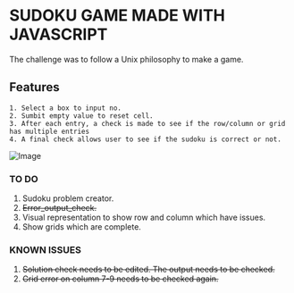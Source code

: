 # SUDOKU GAME MADE WITH JAVASCRIPT

The challenge was to follow a Unix philosophy to make a game.

## Features
```
1. Select a box to input no. 
2. Sumbit empty value to reset cell.
3. After each entry, a check is made to see if the row/column or grid has multiple entries
4. A final check allows user to see if the sudoku is correct or not.
```

![Image](https://i.imgur.com/GZvTAxB.png)

### TO DO

1. Sudoku problem creator.
2. ~~Error_output_check.~~
3. Visual representation to show row and column which have issues.
4. Show grids which are complete.


### KNOWN ISSUES

1. ~~Solution check needs to be edited. The output needs to be checked.~~
2. ~~Grid error on column 7-9 needs to be checked again.~~


